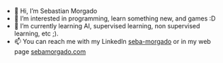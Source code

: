 - 👋 Hi, I’m Sebastian Morgado
- 👀 I’m interested in programming, learn something new, and games :D
- 🌱 I’m currently learning AI, supervised learning, non supervised learning, etc ;).
- 📫 You can reach me with my LinkedIn [seba-morgado](https://www.linkedin.com/in/seba-morgado/) or in my web page [sebamorgado.com](https://www.sebamorgado.com/)
